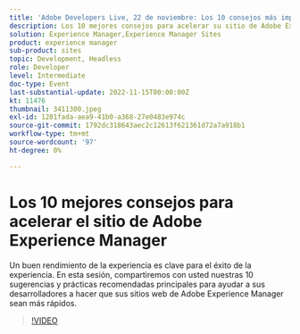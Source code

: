 ```yaml
---
title: 'Adobe Developers Live, 22 de noviembre: Los 10 consejos más importantes para acelerar el sitio de Adobe Experience Manager'
description: Los 10 mejores consejos para acelerar su sitio de Adobe Experience ManagerUn buen rendimiento de la experiencia es clave para el éxito de la experiencia. En esta sesión, compartiremos con usted nuestras 10 sugerencias y prácticas recomendadas principales para ayudar a sus desarrolladores a hacer que sus sitios web de Adobe Experience Manager sean más rápidos.
solution: Experience Manager,Experience Manager Sites
product: experience manager
sub-product: sites
topic: Development, Headless
role: Developer
level: Intermediate
doc-type: Event
last-substantial-update: 2022-11-15T00:00:00Z
kt: 11476
thumbnail: 3411300.jpeg
exl-id: 1281fada-aea9-41b0-a368-27e0483e974c
source-git-commit: 1792dc318643aec2c12613f621361d72a7a918b1
workflow-type: tm+mt
source-wordcount: '97'
ht-degree: 0%

---
```


# Los 10 mejores consejos para acelerar el sitio de Adobe Experience Manager

Un buen rendimiento de la experiencia es clave para el éxito de la experiencia. En esta sesión, compartiremos con usted nuestras 10 sugerencias y prácticas recomendadas principales para ayudar a sus desarrolladores a hacer que sus sitios web de Adobe Experience Manager sean más rápidos.

>[!VIDEO](https://video.tv.adobe.com/v/3411300/?quality=12&learn=on)
